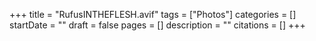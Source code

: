 +++
title = "RufusINTHEFLESH.avif"
tags = ["Photos"]
categories = []
startDate = ""
draft = false
pages = []
description = ""
citations = []
+++
